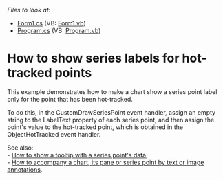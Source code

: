 <!-- default file list -->
*Files to look at*:

* [Form1.cs](./CS/ShowLabelsOnHotTrack/Form1.cs) (VB: [Form1.vb](./VB/ShowLabelsOnHotTrack/Form1.vb))
* [Program.cs](./CS/ShowLabelsOnHotTrack/Program.cs) (VB: [Program.vb](./VB/ShowLabelsOnHotTrack/Program.vb))
<!-- default file list end -->
# How to show series labels for hot-tracked points


<p>This example demonstrates how to make a chart show a series point label only for the point that has been hot-tracked.</p><p>To do this, in the CustomDrawSeriesPoint event handler, assign an empty string to the LabelText property of each series point, and then assign the point's value to the hot-tracked point, which is obtained in the ObjectHotTracked event handler.</p><p>See also:<br />
- <a href="https://www.devexpress.com/Support/Center/p/E126">How to show a tooltip with a series point's data</a>; <br />
- <a href="https://www.devexpress.com/Support/Center/p/E2188">How to accompany a chart, its pane or series point by text or image annotations</a>.</p>

<br/>


